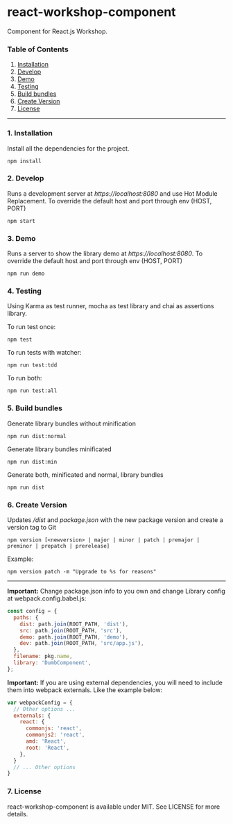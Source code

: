 # react-workshop-component

Component for React.js Workshop.

### Table of Contents
1. [Installation](#installation)
2. [Develop](#develop)
3. [Demo](#demo)
4. [Testing](#test)
5. [Build bundles](#bundles)
6. [Create Version](#version)
7. [License](#license)

---

<div id="installation"></div>

### 1. Installation
Install all the dependencies for the project.

```
npm install
```

<div id="develop"></div>

### 2. Develop
Runs a development server at *https://localhost:8080* and use Hot Module Replacement.
To override the default host and port through env (HOST, PORT)

```
npm start
```

<div id="demo"></div>

### 3. Demo
Runs a server to show the library demo at *https://localhost:8080*.
To override the default host and port through env (HOST, PORT)

```
npm run demo
```

<div id="test"></div>

### 4. Testing
Using Karma as test runner, mocha as test library and chai as assertions library.

To run test once:
```
npm test
```

To run tests with watcher:
```
npm run test:tdd
```

To run both:
```
npm run test:all
```

<div id="bundles"></div>

### 5. Build bundles
Generate library bundles without minification
```
npm run dist:normal
```
Generate library bundles minificated
```
npm run dist:min
```

Generate both, minificated and normal, library bundles
```
npm run dist
```

<div id="version"></div>

### 6. Create Version
Updates */dist* and *package.json* with the new package version and create a version tag to Git
```
npm version [<newversion> | major | minor | patch | premajor | preminor | prepatch | prerelease]
```

Example:
```
npm version patch -m "Upgrade to %s for reasons"
```

---

**Important:** Change package.json info to you own and 
change Library config at webpack.config.babel.js:

```javascript
const config = {
  paths: {
    dist: path.join(ROOT_PATH, 'dist'),
    src: path.join(ROOT_PATH, 'src'),
    demo: path.join(ROOT_PATH, 'demo'),
    dev: path.join(ROOT_PATH, 'src/app.js'),
  },
  filename: pkg.name,
  library: 'DumbComponent',
};
```

**Important:** If you are using external dependencies, you will need to include them into webpack
externals. Like the example below:

```javascript
var webpackConfig = {
  // Other options ...
  externals: {
    react: {
      commonjs: 'react',
      commonjs2: 'react',
      amd: 'React',
      root: 'React',
    },
  }
  // ... Other options
}

```


<div id="license"></div>

### 7. License
react-workshop-component is available under MIT. See LICENSE for more details.

